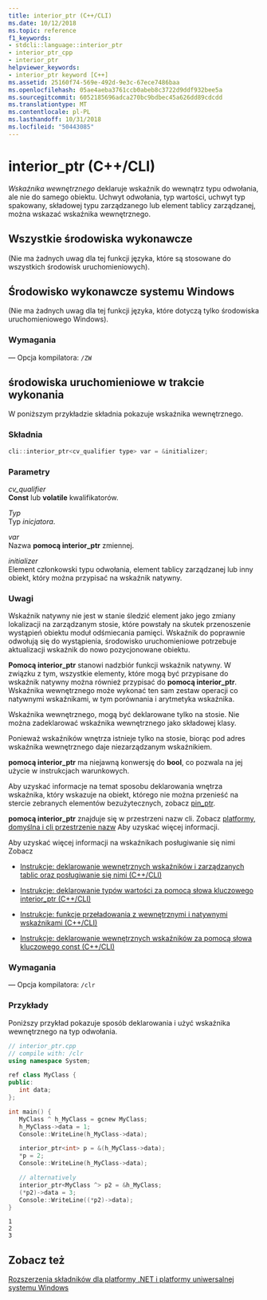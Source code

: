 ```yaml
---
title: interior_ptr (C++/CLI)
ms.date: 10/12/2018
ms.topic: reference
f1_keywords:
- stdcli::language::interior_ptr
- interior_ptr_cpp
- interior_ptr
helpviewer_keywords:
- interior_ptr keyword [C++]
ms.assetid: 25160f74-569e-492d-9e3c-67ece7486baa
ms.openlocfilehash: 05ae4aeba3761ccb0abeb8c3722d9ddf932bee5a
ms.sourcegitcommit: 6052185696adca270bc9bdbec45a626dd89cdcdd
ms.translationtype: MT
ms.contentlocale: pl-PL
ms.lasthandoff: 10/31/2018
ms.locfileid: "50443085"
---
```

# <a name="interiorptr-ccli"></a>interior_ptr (C++/CLI)

*Wskaźnika wewnętrznego* deklaruje wskaźnik do wewnątrz typu odwołania, ale nie do samego obiektu. Uchwyt odwołania, typ wartości, uchwyt typ spakowany, składowej typu zarządzanego lub element tablicy zarządzanej, można wskazać wskaźnika wewnętrznego.

## <a name="all-runtimes"></a>Wszystkie środowiska wykonawcze

(Nie ma żadnych uwag dla tej funkcji języka, które są stosowane do wszystkich środowisk uruchomieniowych).

## <a name="windows-runtime"></a>Środowisko wykonawcze systemu Windows

(Nie ma żadnych uwag dla tej funkcji języka, które dotyczą tylko środowiska uruchomieniowego Windows).

### <a name="requirements"></a>Wymagania

— Opcja kompilatora: `/ZW`

## <a name="common-language-runtime"></a>środowiska uruchomieniowe w trakcie wykonania

W poniższym przykładzie składnia pokazuje wskaźnika wewnętrznego.

### <a name="syntax"></a>Składnia

```cpp
cli::interior_ptr<cv_qualifier type> var = &initializer;
```

### <a name="parameters"></a>Parametry

*cv_qualifier*<br/>
**Const** lub **volatile** kwalifikatorów.

*Typ*<br/>
Typ *inicjatora*.

*var*<br/>
Nazwa **pomocą interior_ptr** zmiennej.

*initializer*<br/>
Element członkowski typu odwołania, element tablicy zarządzanej lub inny obiekt, który można przypisać na wskaźnik natywny.

### <a name="remarks"></a>Uwagi

Wskaźnik natywny nie jest w stanie śledzić element jako jego zmiany lokalizacji na zarządzanym stosie, które powstały na skutek przenoszenie wystąpień obiektu moduł odśmiecania pamięci. Wskaźnik do poprawnie odwołują się do wystąpienia, środowisko uruchomieniowe potrzebuje aktualizacji wskaźnik do nowo pozycjonowane obiektu.

**Pomocą interior_ptr** stanowi nadzbiór funkcji wskaźnik natywny.  W związku z tym, wszystkie elementy, które mogą być przypisane do wskaźnik natywny można również przypisać do **pomocą interior_ptr**.  Wskaźnika wewnętrznego może wykonać ten sam zestaw operacji co natywnymi wskaźnikami, w tym porównania i arytmetyka wskaźnika.

Wskaźnika wewnętrznego, mogą być deklarowane tylko na stosie.  Nie można zadeklarować wskaźnika wewnętrznego jako składowej klasy.

Ponieważ wskaźników wnętrza istnieje tylko na stosie, biorąc pod adres wskaźnika wewnętrznego daje niezarządzanym wskaźnikiem.

**pomocą interior_ptr** ma niejawną konwersję do **bool**, co pozwala na jej użycie w instrukcjach warunkowych.

Aby uzyskać informacje na temat sposobu deklarowania wnętrza wskaźnika, który wskazuje na obiekt, którego nie można przenieść na stercie zebranych elementów bezużytecznych, zobacz [pin_ptr](../windows/pin-ptr-cpp-cli.md).

**pomocą interior_ptr** znajduje się w przestrzeni nazw cli.  Zobacz [platformy, domyślna i cli przestrzenie nazw](../windows/platform-default-and-cli-namespaces-cpp-component-extensions.md) Aby uzyskać więcej informacji.

Aby uzyskać więcej informacji na wskaźnikach posługiwanie się nimi Zobacz

- [Instrukcje: deklarowanie wewnętrznych wskaźników i zarządzanych tablic oraz posługiwanie się nimi (C++/CLI)](../windows/how-to-declare-and-use-interior-pointers-and-managed-arrays-cpp-cli.md)

- [Instrukcje: deklarowanie typów wartości za pomocą słowa kluczowego interior_ptr (C++/CLI)](../windows/how-to-declare-value-types-with-the-interior-ptr-keyword-cpp-cli.md)

- [Instrukcje: funkcje przeładowania z wewnętrznymi i natywnymi wskaźnikami (C++/CLI)](../windows/how-to-overload-functions-with-interior-pointers-and-native-pointers-cpp-cli.md)

- [Instrukcje: deklarowanie wewnętrznych wskaźników za pomocą słowa kluczowego const (C++/CLI)](../windows/how-to-declare-interior-pointers-with-the-const-keyword-cpp-cli.md)

### <a name="requirements"></a>Wymagania

— Opcja kompilatora: `/clr`

### <a name="examples"></a>Przykłady

Poniższy przykład pokazuje sposób deklarowania i użyć wskaźnika wewnętrznego na typ odwołania.

```cpp
// interior_ptr.cpp
// compile with: /clr
using namespace System;

ref class MyClass {
public:
   int data;
};

int main() {
   MyClass ^ h_MyClass = gcnew MyClass;
   h_MyClass->data = 1;
   Console::WriteLine(h_MyClass->data);

   interior_ptr<int> p = &(h_MyClass->data);
   *p = 2;
   Console::WriteLine(h_MyClass->data);

   // alternatively
   interior_ptr<MyClass ^> p2 = &h_MyClass;
   (*p2)->data = 3;
   Console::WriteLine((*p2)->data);
}
```

```Output
1
2
3
```

## <a name="see-also"></a>Zobacz też

[Rozszerzenia składników dla platformy .NET i platformy uniwersalnej systemu Windows](../windows/component-extensions-for-runtime-platforms.md)